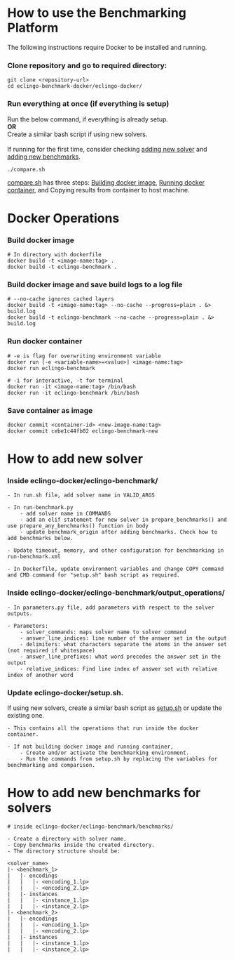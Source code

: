 
# How to use the Benchmarking Platform
The following instructions require Docker to be installed and running.

### Clone repository and go to required directory:
```
git clone <repository-url>
cd eclingo-benchmark-docker/eclingo-docker/
```

### Run everything at once (if everything is setup)
Run the below command, if everything is already setup. <br>
**OR** <br>
Create a similar bash script if using new solvers. <br>
<br>
If running for the first time, consider checking [adding new solver](#how-to-add-new-solver) and [adding new benchmarks](#how-to-add-new-benchmarks-for-solvers). <br>
```
./compare.sh
```
[compare.sh](compare.sh) has three steps: [Building docker image](###Build-docker-image), [Running docker container](###Run-docker-container), and Copying results from container to host machine.

# Docker Operations

### Build docker image
```
# In directory with dockerfile
docker build -t <image-name:tag> .
docker build -t eclingo-benchmark .
```

### Build docker image and save build logs to a log file
```
# --no-cache ignores cached layers
docker build -t <image-name:tag> --no-cache --progress=plain . &> build.log
docker build -t eclingo-benchmark --no-cache --progress=plain . &> build.log
```

### Run docker container
```
# -e is flag for overwriting environment variable
docker run [-e <variable-name>=<value>] <image-name:tag>
docker run eclingo-benchmark 

# -i for interactive, -t for terminal
docker run -it <image-name:tag> /bin/bash
docker run -it eclingo-benchmark /bin/bash
```

### Save container as image
```
docker commit <container-id> <new-image-name:tag>
docker commit cebe1c44fb02 eclingo-benchmark-new
```

# How to add new solver

### Inside eclingo-docker/eclingo-benchmark/
```
- In run.sh file, add solver name in VALID_ARGS

- In run-benchmark.py 
    - add solver name in COMMANDS
    - add an elif statement for new solver in prepare_benchmarks() and use prepare_any_benchmarks() function in body
    - update benchmark_origin after adding benchmarks. Check how to add benchmarks below.

- Update timeout, memory, and other configuration for benchmarking in run-benchmark.xml 

- In Dockerfile, update environment variables and change COPY command and CMD command for "setup.sh" bash script as required.
```

### Inside eclingo-docker/eclingo-benchmark/output_operations/
```
- In parameters.py file, add parameters with respect to the solver outputs.

- Parameters:
    - solver_commands: maps solver name to solver command
    - answer_line_indices: line number of the answer set in the output
    - delimiters: what characters separate the atoms in the answer set (not required if whitespace)
    - answer_line_prefixes: what word precedes the answer set in the output
    - relative_indices: Find line index of answer set with relative index of another word
```

### Update eclingo-docker/setup.sh.
If using new solvers, create a similar bash script as [setup.sh](setup.sh) or update the existing one.
```
- This contains all the operations that run inside the docker container.

- If not building docker image and running container, 
    - Create and/or activate the benchmarking environment.
    - Run the commands from setup.sh by replacing the variables for benchmarking and comparison.
```


# How to add new benchmarks for solvers
```
# inside eclingo-docker/eclingo-benchmark/benchmarks/

- Create a directory with solver name.
- Copy benchmarks inside the created directory.
- The directory structure should be:

<solver_name>
|- <benchmark_1>
|   |- encodings
|   |   |- <encoding_1.lp>
|   |   |- <encoding_2.lp>
|   |- instances
|   |   |- <instance_1.lp>
|   |   |- <instance_2.lp>
|- <benchmark_2>
|   |- encodings
|   |   |- <encoding_1.lp>
|   |   |- <encoding_2.lp>
|   |- instances
|   |   |- <instance_1.lp>
|   |   |- <instance_2.lp>
```
